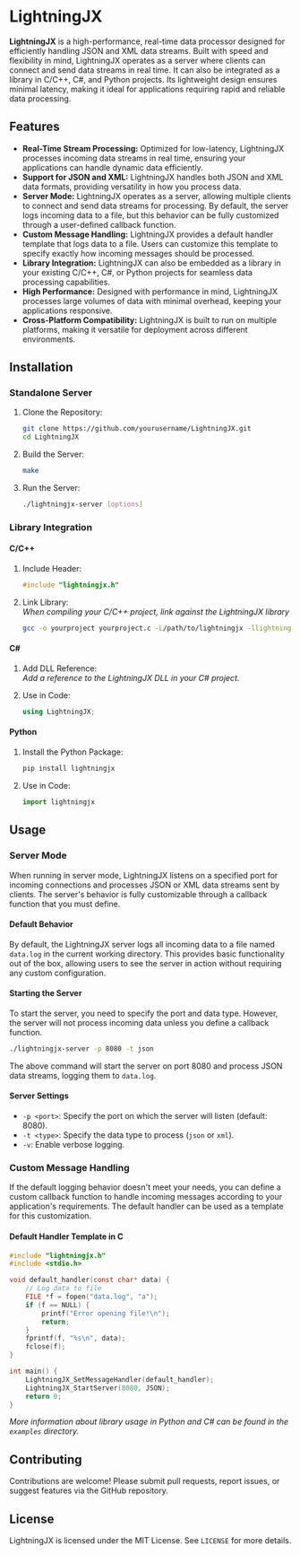 # LightningJX

**LightningJX** is a high-performance, real-time data processor designed for efficiently handling JSON and XML data streams. Built with speed and flexibility in mind, LightningJX operates as a server where clients can connect and send data streams in real time. It can also be integrated as a library in C/C++, C#, and Python projects. Its lightweight design ensures minimal latency, making it ideal for applications requiring rapid and reliable data processing.

## Features

* **Real-Time Stream Processing:** Optimized for low-latency, LightningJX processes incoming data streams in real time, ensuring your applications can handle dynamic data efficiently.
* **Support for JSON and XML:** LightningJX handles both JSON and XML data formats, providing versatility in how you process data.
* **Server Mode:** LightningJX operates as a server, allowing multiple clients to connect and send data streams for processing. By default, the server logs incoming data to a file, but this behavior can be fully customized through a user-defined callback function.
* **Custom Message Handling:** LightningJX provides a default handler template that logs data to a file. Users can customize this template to specify exactly how incoming messages should be processed.
* **Library Integration:** LightningJX can also be embedded as a library in your existing C/C++, C#, or Python projects for seamless data processing capabilities.
* **High Performance:** Designed with performance in mind, LightningJX processes large volumes of data with minimal overhead, keeping your applications responsive.
* **Cross-Platform Compatibility:** LightningJX is built to run on multiple platforms, making it versatile for deployment across different environments.

## Installation

### Standalone Server

1. Clone the Repository:

    ```bash
    git clone https://github.com/yourusername/LightningJX.git
    cd LightningJX
    ```

2. Build the Server:

    ```bash
    make
    ```

3. Run the Server:

    ```bash
    ./lightningjx-server [options]
    ```

### Library Integration

#### C/C++

1. Include Header:

    ```c
    #include "lightningjx.h"
    ```

2. Link Library: <br> *When compiling your C/C++ project, link against the LightningJX library*

    ```bash
    gcc -o yourproject yourproject.c -L/path/to/lightningjx -llightningjx
    ```

#### C#

1. Add DLL Reference: <br> *Add a reference to the LightningJX DLL in your C# project.*
2. Use in Code:

    ```csharp
    using LightningJX;
    ```

#### Python

1. Install the Python Package:

    ```bash
    pip install lightningjx
    ```

2. Use in Code:

    ```python
    import lightningjx
    ```

## Usage

### Server Mode

When running in server mode, LightningJX listens on a specified port for incoming connections and processes JSON or XML data streams sent by clients. The server's behavior is fully customizable through a callback function that you must define.

#### Default Behavior

By default, the LightningJX server logs all incoming data to a file named `data.log` in the current working directory. This provides basic functionality out of the box, allowing users to see the server in action without requiring any custom configuration.

#### Starting the Server

To start the server, you need to specify the port and data type. However, the server will not process incoming data unless you define a callback function.

```bash
./lightningjx-server -p 8080 -t json
```

The above command will start the server on port 8080 and process JSON data streams, logging them to `data.log`. 

#### Server Settings

* `-p <port>`: Specify the port on which the server will listen (default: 8080).
* `-t <type>`: Specify the data type to process (`json` or `xml`).
* `-v`: Enable verbose logging.

### Custom Message Handling

If the default logging behavior doesn't meet your needs, you can define a custom callback function to handle incoming messages according to your application's requirements. The default handler can be used as a template for this customization.

#### Default Handler Template in C

```c
#include "lightningjx.h"
#include <stdio.h>

void default_handler(const char* data) {
    // Log data to file
    FILE *f = fopen("data.log", "a");
    if (f == NULL) {
        printf("Error opening file!\n");
        return;
    }
    fprintf(f, "%s\n", data);
    fclose(f);
}

int main() {
    LightningJX_SetMessageHandler(default_handler);
    LightningJX_StartServer(8080, JSON);
    return 0;
}
```

*More information about library usage in Python and C# can be found in the `examples` directory.*

## Contributing

Contributions are welcome! Please submit pull requests, report issues, or suggest features via the GitHub repository.

## License

LightningJX is licensed under the MIT License. See `LICENSE` for more details.